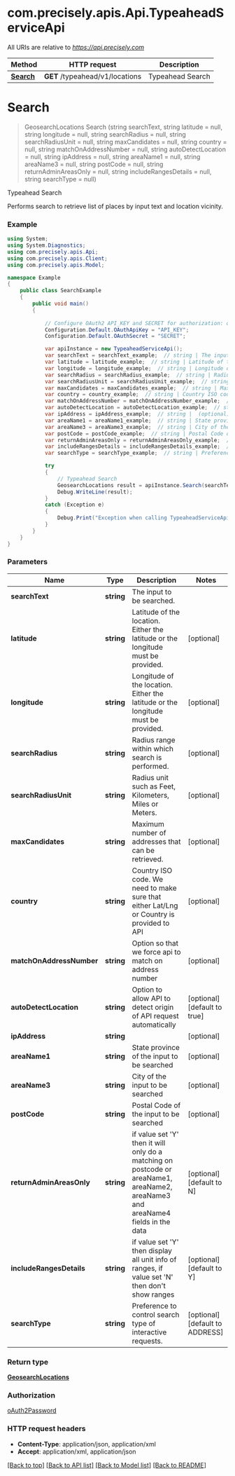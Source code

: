 # com.precisely.apis.Api.TypeaheadServiceApi

All URIs are relative to *https://api.precisely.com*

Method | HTTP request | Description
------------- | ------------- | -------------
[**Search**](TypeaheadServiceApi.md#search) | **GET** /typeahead/v1/locations | Typeahead Search


<a name="search"></a>
# **Search**
> GeosearchLocations Search (string searchText, string latitude = null, string longitude = null, string searchRadius = null, string searchRadiusUnit = null, string maxCandidates = null, string country = null, string matchOnAddressNumber = null, string autoDetectLocation = null, string ipAddress = null, string areaName1 = null, string areaName3 = null, string postCode = null, string returnAdminAreasOnly = null, string includeRangesDetails = null, string searchType = null)

Typeahead Search

Performs search to retrieve list of places by input text and location vicinity.

### Example
```csharp
using System;
using System.Diagnostics;
using com.precisely.apis.Api;
using com.precisely.apis.Client;
using com.precisely.apis.Model;

namespace Example
{
    public class SearchExample
    {
        public void main()
        {
            
            // Configure OAuth2 API_KEY and SECRET for authorization: oAuth2Password
            Configuration.Default.OAuthApiKey = "API_KEY";
            Configuration.Default.OAuthSecret = "SECRET";

            var apiInstance = new TypeaheadServiceApi();
            var searchText = searchText_example;  // string | The input to be searched.
            var latitude = latitude_example;  // string | Latitude of the location. Either the latitude or the longitude must be provided. (optional) 
            var longitude = longitude_example;  // string | Longitude of the location. Either the latitude or the longitude must be provided. (optional) 
            var searchRadius = searchRadius_example;  // string | Radius range within which search is performed. (optional) 
            var searchRadiusUnit = searchRadiusUnit_example;  // string | Radius unit such as Feet, Kilometers, Miles or Meters. (optional) 
            var maxCandidates = maxCandidates_example;  // string | Maximum number of addresses that can be retrieved. (optional) 
            var country = country_example;  // string | Country ISO code. We need to make sure that either Lat/Lng or Country is provided to API (optional) 
            var matchOnAddressNumber = matchOnAddressNumber_example;  // string | Option so that we force api to match on address number (optional) 
            var autoDetectLocation = autoDetectLocation_example;  // string | Option to allow API to detect origin of API request automatically (optional)  (default to true)
            var ipAddress = ipAddress_example;  // string |  (optional) 
            var areaName1 = areaName1_example;  // string | State province of the input to be searched (optional) 
            var areaName3 = areaName3_example;  // string | City of the input to be searched (optional) 
            var postCode = postCode_example;  // string | Postal Code of the input to be searched (optional) 
            var returnAdminAreasOnly = returnAdminAreasOnly_example;  // string | if value set 'Y' then it will only do a matching on postcode or areaName1, areaName2, areaName3 and areaName4 fields in the data (optional)  (default to N)
            var includeRangesDetails = includeRangesDetails_example;  // string | if value set 'Y' then display all unit info of ranges, if value set 'N' then don't show ranges (optional)  (default to Y)
            var searchType = searchType_example;  // string | Preference to control search type of interactive requests. (optional)  (default to ADDRESS)

            try
            {
                // Typeahead Search
                GeosearchLocations result = apiInstance.Search(searchText, latitude, longitude, searchRadius, searchRadiusUnit, maxCandidates, country, matchOnAddressNumber, autoDetectLocation, ipAddress, areaName1, areaName3, postCode, returnAdminAreasOnly, includeRangesDetails, searchType);
                Debug.WriteLine(result);
            }
            catch (Exception e)
            {
                Debug.Print("Exception when calling TypeaheadServiceApi.Search: " + e.Message );
            }
        }
    }
}
```

### Parameters

Name | Type | Description  | Notes
------------- | ------------- | ------------- | -------------
 **searchText** | **string**| The input to be searched. | 
 **latitude** | **string**| Latitude of the location. Either the latitude or the longitude must be provided. | [optional] 
 **longitude** | **string**| Longitude of the location. Either the latitude or the longitude must be provided. | [optional] 
 **searchRadius** | **string**| Radius range within which search is performed. | [optional] 
 **searchRadiusUnit** | **string**| Radius unit such as Feet, Kilometers, Miles or Meters. | [optional] 
 **maxCandidates** | **string**| Maximum number of addresses that can be retrieved. | [optional] 
 **country** | **string**| Country ISO code. We need to make sure that either Lat/Lng or Country is provided to API | [optional] 
 **matchOnAddressNumber** | **string**| Option so that we force api to match on address number | [optional] 
 **autoDetectLocation** | **string**| Option to allow API to detect origin of API request automatically | [optional] [default to true]
 **ipAddress** | **string**|  | [optional] 
 **areaName1** | **string**| State province of the input to be searched | [optional] 
 **areaName3** | **string**| City of the input to be searched | [optional] 
 **postCode** | **string**| Postal Code of the input to be searched | [optional] 
 **returnAdminAreasOnly** | **string**| if value set &#39;Y&#39; then it will only do a matching on postcode or areaName1, areaName2, areaName3 and areaName4 fields in the data | [optional] [default to N]
 **includeRangesDetails** | **string**| if value set &#39;Y&#39; then display all unit info of ranges, if value set &#39;N&#39; then don&#39;t show ranges | [optional] [default to Y]
 **searchType** | **string**| Preference to control search type of interactive requests. | [optional] [default to ADDRESS]

### Return type

[**GeosearchLocations**](GeosearchLocations.md)

### Authorization

[oAuth2Password](../README.md#oAuth2Password)

### HTTP request headers

 - **Content-Type**: application/json, application/xml
 - **Accept**: application/xml, application/json

[[Back to top]](#) [[Back to API list]](../README.md#documentation-for-api-endpoints) [[Back to Model list]](../README.md#documentation-for-models) [[Back to README]](../README.md)

